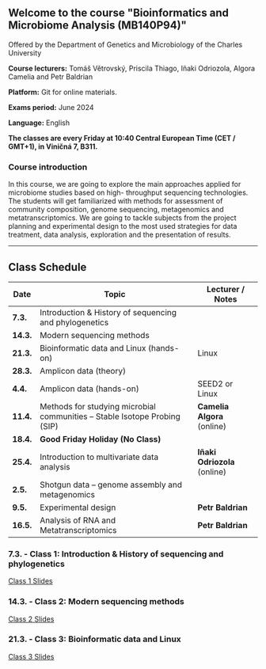 ## Welcome to the course "Bioinformatics and Microbiome Analysis (MB140P94)"

Offered by the Department of Genetics and Microbiology of the Charles University

**Course lecturers:** Tomáš Větrovský, Priscila Thiago, Iñaki Odriozola, Algora Camelia and Petr Baldrian

**Platform:** Git for online materials.

**Exams period:** June 2024

**Language:** English

**The classes are every Friday at 10:40 Central European Time (CET / GMT+1), in Viničná 7, B311.**

### Course introduction

In this course, we are going to explore the main approaches applied for microbiome studies based on high- throughput sequencing technologies. The students will get familiarized with methods for assessment of community composition, genome sequencing, metagenomics and metatranscriptomics. We are going to tackle subjects from the project planning and experimental design to the most used strategies for data treatment, data analysis, exploration and the presentation of results.

---

## Class Schedule

| Date      | Topic                                                         | Lecturer / Notes                   |
|-----------|---------------------------------------------------------------|------------------------------------|
| **7.3.**  | Introduction & History of sequencing and phylogenetics        |                                    |
| **14.3.** | Modern sequencing methods                                     |                                    |
| **21.3.** | Bioinformatic data and Linux (hands-on)                       | Linux                              |
| **28.3.** | Amplicon data (theory)                                        |                                    |
| **4.4.**  | Amplicon data (hands-on)                                      | SEED2 or Linux                     |
| **11.4.** | Methods for studying microbial communities – Stable Isotope Probing (SIP) | **Camelia Algora** (online)        |
| **18.4.** | **Good Friday Holiday (No Class)**                            |                                    |
| **25.4.** | Introduction to multivariate data analysis                    | **Iñaki Odriozola** (online)       |
| **2.5.**  | Shotgun data – genome assembly and metagenomics               |                                    |
| **9.5.**  | Experimental design                                           | **Petr Baldrian**                  |
| **16.5.** | Analysis of RNA and Metatranscriptomics                       | **Petr Baldrian**                  |



### 7.3. - Class 1: Introduction & History of sequencing and phylogenetics

[Class 1 Slides](https://raw.githubusercontent.com/VetrovskyTomas/MB140P94/main/2025/Class_1_Intro_and_History_of_sequencing_and_Phylogenetics.pdf)

### 14.3. - Class 2: Modern sequencing methods

[Class 2 Slides](https://raw.githubusercontent.com/VetrovskyTomas/MB140P94/main/2025/Class_2_Modern_sequencing_methods.pdf)

### 21.3. - Class 3: Bioinformatic data and Linux

[Class 3 Slides](https://raw.githubusercontent.com/VetrovskyTomas/MB140P94/main/2025/Class_3_BioinformaticLinux.pdf)




